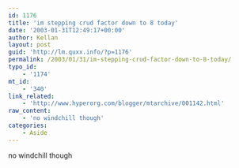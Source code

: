 ```yaml
---
id: 1176
title: 'im stepping crud factor down to 8 today'
date: '2003-01-31T12:49:17+00:00'
author: Kellan
layout: post
guid: 'http://lm.quxx.info/?p=1176'
permalink: /2003/01/31/im-stepping-crud-factor-down-to-8-today/
typo_id:
    - '1174'
mt_id:
    - '340'
link_related:
    - 'http://www.hyperorg.com/blogger/mtarchive/001142.html'
raw_content:
    - 'no windchill though'
categories:
    - Aside
---
```


no windchill though
